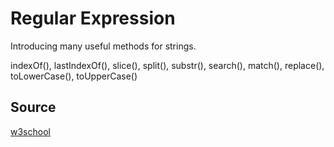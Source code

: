 <h1>Regular Expression</h1>
<p>Introducing many useful methods for strings.</p>
<p>indexOf(), lastIndexOf(), slice(), split(), substr(), search(), match(), replace(), toLowerCase(), toUpperCase()</p>
<h2></h2>

<h2>Source</h2>
<a href="https://www.w3schools.com/jsref/jsref_obj_regexp.asp">w3school</a>
